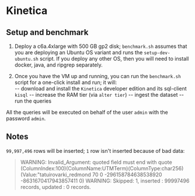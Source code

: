 # Kinetica

## Setup and benchmark

1. Deploy a c6a.4xlarge with 500 GB gp2 disk; `benchmark.sh` assumes that you are deploying an Ubuntu OS variant and runs the `setup-dev-ubuntu.sh` script. If you deploy any other OS, then you will need to install docker, java, and ripgrep separately.

2. Once you have the VM up and running, you can run the `benchmark.sh` script for a one-click install and run; it will:                                                                                      
-- download and install the `Kinetica` developer edition and its sql-client `kisql`
-- increase the RAM tier (via `alter tier`)
-- ingest the dataset
-- run the queries

All the queries will be executed on behalf of the user `admin` with the password `admin`.

## Notes
`99,997,496` rows will be inserted; `1` row isn't inserted because of bad data:
> WARNING: Invalid_Argument: quoted field must end with quote (ColumnIndex:100)(ColumnName:UTMTerm)(ColumnType:char256)(Value:"tatuirovarki_redmond 70            0       -296158784638538920     -8631670417943857411    0)
> WARNING: Skipped: 1, inserted : 99997496 records, updated : 0 records.

